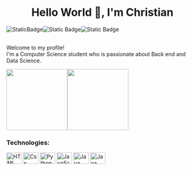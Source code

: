 <h1 align="center">Hello World 👋, I'm Christian</h1>
<div style="display:flex">
<img alt="StaticBadge" src="https://img.shields.io/badge/-Christian%20Henrique-%230E76A8?style=flat&logo=linkedin&labelColor=%230E76A8)" href='https://www.linkedin.com/in/christian-henrique-866762208/'>
<img alt="Static Badge" src="https://img.shields.io/badge/-ChristianHSousa-%23940994?style=flat&logo=instagram&labelColor=%23940994"href='#'>
<img alt="Static Badge" src="https://img.shields.io/badge/-ChrisHSouza-%23EA4335?style=flat&logo=gmail&logoColor=%23ffffff">
</div>
<br>

Welcome to my profile! \
I'm a Computer Science student who is passionate about Back end and Data Science.
<img height="12px" src="https://github.com/pierrelapalu/icones-bandeiras-br-uf/blob/master/dist/rounded/png-200/01-brasil-rounded.png?raw=true">

<div style="display: flex">
  <img height="160em" src="https://github-readme-stats.vercel.app/api?username=ChristianHSousa&show_icons=true&theme=dark"/>
  <img height="160em" src="https://github-readme-stats.vercel.app/api/top-langs/?username=ChristianHSousa&layout=compact&langs_count=16&theme=dark"/>
</div> 




### Technologies:
<div>

  <img align="center" alt="HTML" width="40" height="30" src="https://cdn.jsdelivr.net/gh/devicons/devicon/icons/html5/html5-original.svg" />
  <img align="center" alt="Css" width="40" height="30" src="https://cdn.jsdelivr.net/gh/devicons/devicon/icons/css3/css3-original.svg" />
  <img align="center" alt="Python" width="40" height="30" src="https://cdn.jsdelivr.net/gh/devicons/devicon/icons/python/python-original.svg"/>
  <img align="center" alt="JavaScript" width="40" height="30" src="https://cdn.jsdelivr.net/gh/devicons/devicon/icons/javascript/javascript-original.svg"/>
   <img align="center" alt="Java" width="40" height="30" src="https://cdn.jsdelivr.net/gh/devicons/devicon/icons/java/java-original.svg"/>
   <img align="center" alt="Java Spring Boot" width="40" height="30" src="https://cdn.jsdelivr.net/gh/devicons/devicon/icons/spring/spring-original.svg"/>
  
</div>

##

